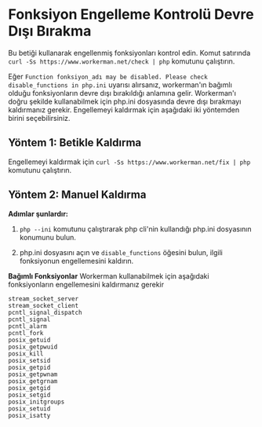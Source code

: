 # Fonksiyon Engelleme Kontrolü Devre Dışı Bırakma

Bu betiği kullanarak engellenmiş fonksiyonları kontrol edin. Komut satırında `curl -Ss https://www.workerman.net/check | php` komutunu çalıştırın.

Eğer `Function fonksiyon_adı may be disabled. Please check disable_functions in php.ini` uyarısı alırsanız, workerman'ın bağımlı olduğu fonksiyonların devre dışı bırakıldığı anlamına gelir. Workerman'ı doğru şekilde kullanabilmek için php.ini dosyasında devre dışı bırakmayı kaldırmanız gerekir.
Engellemeyi kaldırmak için aşağıdaki iki yöntemden birini seçebilirsiniz.

## Yöntem 1: Betikle Kaldırma

Engellemeyi kaldırmak için `curl -Ss https://www.workerman.net/fix | php` komutunu çalıştırın.

## Yöntem 2: Manuel Kaldırma

**Adımlar şunlardır:**

1. `php --ini` komutunu çalıştırarak php cli'nin kullandığı php.ini dosyasının konumunu bulun.

2. php.ini dosyasını açın ve `disable_functions` öğesini bulun, ilgili fonksiyonun engellemesini kaldırın.

**Bağımlı Fonksiyonlar**
Workerman kullanabilmek için aşağıdaki fonksiyonların engellemesini kaldırmanız gerekir
```plaintext
stream_socket_server
stream_socket_client
pcntl_signal_dispatch
pcntl_signal
pcntl_alarm
pcntl_fork
posix_getuid
posix_getpwuid
posix_kill
posix_setsid
posix_getpid
posix_getpwnam
posix_getgrnam
posix_getgid
posix_setgid
posix_initgroups
posix_setuid
posix_isatty
```
